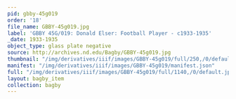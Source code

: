 ```yaml
---
pid: gbby-45g019
order: '18'
file_name: GBBY-45g019.jpg
label: 'GBBY 45G/019: Donald Elser: Football Player - c1933-1935'
_date: 1933-1935
object_type: glass plate negative
source: http://archives.nd.edu/Bagby/GBBY-45g019.jpg
thumbnail: "/img/derivatives/iiif/images/GBBY-45g019/full/250,/0/default.jpg"
manifest: "/img/derivatives/iiif/images/GBBY-45g019/manifest.json"
full: "/img/derivatives/iiif/images/GBBY-45g019/full/1140,/0/default.jpg"
layout: bagby_item
collection: bagby
---
```

